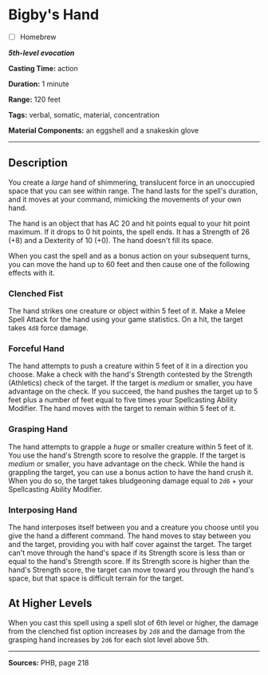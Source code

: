 # Bigby's Hand

- [ ] Homebrew

***5th-level evocation***

**Casting Time:** action

**Duration:** 1 minute

**Range:** 120 feet

**Tags:** verbal, somatic, material, concentration

**Material Components:** an eggshell and a snakeskin glove

---

## Description
You create a *large* hand of shimmering, translucent force in an unoccupied space that you can see within range.
The hand lasts for the spell's duration, and it moves at your command, mimicking the movements of your own hand.

The hand is an object that has AC 20 and hit points equal to your hit point maximum.
If it drops to 0 hit points, the spell ends.
It has a Strength of 26 (+8) and a Dexterity of 10 (+0).
The hand doesn't fill its space.

When you cast the spell and as a bonus action on your subsequent turns, you can move the hand up to 60 feet and then cause one of the following effects with it.

### Clenched Fist
The hand strikes one creature or object within 5 feet of it.
Make a Melee Spell Attack for the hand using your game statistics.
On a hit, the target takes `4d8` force damage.

### Forceful Hand
The hand attempts to push a creature within 5 feet of it in a direction you choose.
Make a check with the hand's Strength contested by the Strength (Athletics) check of the target.
If the target is *medium* or smaller, you have advantage on the check.
If you succeed, the hand pushes the target up to 5 feet plus a number of feet equal to five times your Spellcasting Ability Modifier.
The hand moves with the target to remain within 5 feet of it.

### Grasping Hand
The hand attempts to grapple a *huge* or smaller creature within 5 feet of it.
You use the hand's Strength score to resolve the grapple.
If the target is *medium* or smaller, you have advantage on the check.
While the hand is grappling the target, you can use a bonus action to have the hand crush it.
When you do so, the target takes bludgeoning damage equal to `2d6` + your Spellcasting Ability Modifier.

### Interposing Hand
The hand interposes itself between you and a creature you choose until you give the hand a different command.
The hand moves to stay between you and the target, providing you with half cover against the target.
The target can't move through the hand's space if its Strength score is less than or equal to the hand's Strength score.
If its Strength score is higher than the hand's Strength score, the target can move toward you through the hand's space, but that space is difficult terrain for the target.

## At Higher Levels
When you cast this spell using a spell slot of 6th level or higher, the damage from the clenched fist option increases by `2d8` and the damage from the grasping hand increases by `2d6` for each slot level above 5th.

---

**Sources:** PHB, page 218
